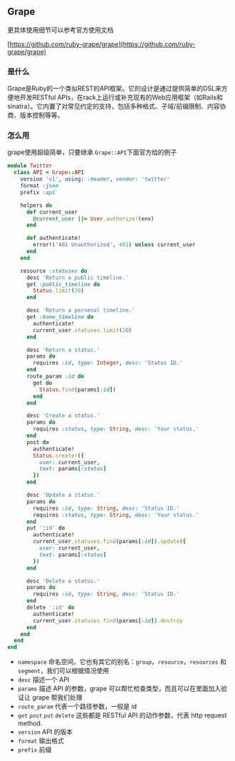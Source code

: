 ## Grape

更具体使用细节可以参考官方使用文档</br>

[https://github.com/ruby-grape/grape](https://github.com/ruby-grape/grape) 

### 是什么
Grape是Ruby的一个类似REST的API框架。它的设计是通过提供简单的DSL来方便地开发RESTful  APIs，在rack上运行或补充现有的Web应用框架（如Rails和sinatra）。它内置了对常见约定的支持，包括多种格式、子域/前缀限制、内容协商、版本控制等等。


### 怎么用
grape使用超级简单，只要继承 `Grape::API`下面官方给的例子

```ruby
module Twitter
  class API < Grape::API
    version 'v1', using: :header, vendor: 'twitter'
    format :json
    prefix :api

    helpers do
      def current_user
        @current_user ||= User.authorize!(env)
      end

      def authenticate!
        error!('401 Unauthorized', 401) unless current_user
      end
    end

    resource :statuses do
      desc 'Return a public timeline.'
      get :public_timeline do
        Status.limit(20)
      end

      desc 'Return a personal timeline.'
      get :home_timeline do
        authenticate!
        current_user.statuses.limit(20)
      end

      desc 'Return a status.'
      params do
        requires :id, type: Integer, desc: 'Status ID.'
      end
      route_param :id do
        get do
          Status.find(params[:id])
        end
      end

      desc 'Create a status.'
      params do
        requires :status, type: String, desc: 'Your status.'
      end
      post do
        authenticate!
        Status.create!({
          user: current_user,
          text: params[:status]
        })
      end

      desc 'Update a status.'
      params do
        requires :id, type: String, desc: 'Status ID.'
        requires :status, type: String, desc: 'Your status.'
      end
      put ':id' do
        authenticate!
        current_user.statuses.find(params[:id]).update({
          user: current_user,
          text: params[:status]
        })
      end

      desc 'Delete a status.'
      params do
        requires :id, type: String, desc: 'Status ID.'
      end
      delete ':id' do
        authenticate!
        current_user.statuses.find(params[:id]).destroy
      end
    end
  end
end
```


- `namespace` 命名空间，它也有其它的别名：`group`，`resource`，`resources` 和 `segment`，我们可以根据情况使用
- `desc` 描述一个 API
- `params` 描述 API 的参数，grape 可以帮忙检查类型，而且可以在里面加入验证让 grape 帮我们处理
- `route_param` 代表一个路径参数，一般是 id
- `get` `post` `put` `delete` 这些都是 RESTful API 的动作参数，代表 http request method.
- `version` API 的版本
- `format` 输出格式
- `prefix` 前缀